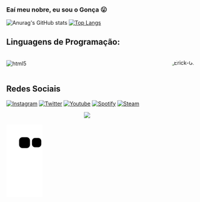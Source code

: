 ### Eaí meu nobre, eu sou o Gonça 😛

![Anurag's GitHub stats](https://github-readme-stats.vercel.app/api?username=erickgcsilva&show_icons=true&theme=radical&locale=pt-br)
[![Top Langs](https://github-readme-stats.vercel.app/api/top-langs/?username=erickgcsilva&layout=compact&locale=pt-br&theme=radical)](https://github.com/erickgcsilva/github-readme-stats)

## Linguagens de Programação:

<div style="display: inline_block"><br/>
  <img align="center" alt="html5" src="https://img.shields.io/badge/C%23-239120?style=for-the-badge&logo=c-sharp&logoColor=white" />
    <img align="right" alt="Erick-GIF" height="150" style="border-radius:50px;" src="https://i.pinimg.com/originals/c0/58/3b/c0583bb46be3197135aa4e0360ab1b6f.gif">
</div><br/>



## Redes Sociais

[![Instagram](https://img.shields.io/badge/Instagram-E4405F?style=for-the-badge&logo=instagram&logoColor=white)](https://www.instagram.com/erickgcsilva/)
[![Twitter](https://img.shields.io/badge/Twitter-1DA1F2?style=for-the-badge&logo=twitter&logoColor=white)](https://twitter.com/erickgcsilva)
[![Youtube](https://img.shields.io/badge/YouTube-FF0000?style=for-the-badge&logo=youtube&logoColor=white)](https://www.youtube.com/channel/UCy6vo9eJLKzE6txunotqqmw)
[![Spotify](https://img.shields.io/badge/Spotify-1ED760?&style=for-the-badge&logo=spotify&logoColor=white)](https://open.spotify.com/user/dnzruj51np9lozc3g2zof59lo)
[![Steam](https://img.shields.io/badge/Steam-000000?style=for-the-badge&logo=steam&logoColor=white)](https://steamcommunity.com/id/erickgcsilva)

<p align="center"><img alingn="center" src="https://profile-counter.glitch.me/erickgcsilva/count.svg" /></p>

![snake gif](https://github.com/erickgcsilva/erickgcsilva/blob/output/github-contribution-grid-snake.svg)
